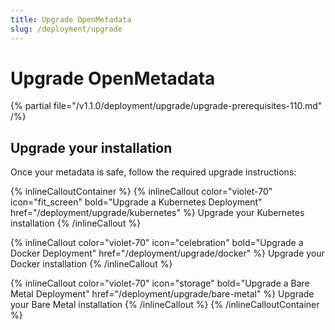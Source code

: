 ```yaml
---
title: Upgrade OpenMetadata
slug: /deployment/upgrade
---
```


# Upgrade OpenMetadata

{% partial file="/v1.1.0/deployment/upgrade/upgrade-prerequisites-110.md" /%}

## Upgrade your installation

Once your metadata is safe, follow the required upgrade instructions:

{% inlineCalloutContainer %}
  {% inlineCallout
    color="violet-70"
    icon="fit_screen"
    bold="Upgrade a Kubernetes Deployment"
    href="/deployment/upgrade/kubernetes" %}
      Upgrade your Kubernetes installation
  {% /inlineCallout %}

  {% inlineCallout
    color="violet-70"
    icon="celebration"
    bold="Upgrade a Docker Deployment"
    href="/deployment/upgrade/docker" %}
      Upgrade your Docker installation
  {% /inlineCallout %}

  {% inlineCallout
    color="violet-70"
    icon="storage"
    bold="Upgrade a Bare Metal Deployment"
    href="/deployment/upgrade/bare-metal" %}
      Upgrade your Bare Metal installation
  {% /inlineCallout %}
{% /inlineCalloutContainer %}
